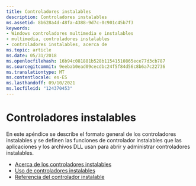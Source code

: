 ```yaml
---
title: Controladores instalables
description: Controladores instalables
ms.assetid: 8b628a4d-48fa-4388-9d7c-0c901c45b7f3
keywords:
- Windows controladores multimedia e instalables
- multimedia, controladores instalables
- controladores instalables, acerca de
ms.topic: article
ms.date: 05/31/2018
ms.openlocfilehash: 16b94c081881b528b11541510865ece77d3cb787
ms.sourcegitcommit: 9eebab0ead09cecdbc24f5f84d56c8b6a7c22736
ms.translationtype: MT
ms.contentlocale: es-ES
ms.lasthandoff: 09/10/2021
ms.locfileid: "124370453"
---
```

# <a name="installable-drivers"></a>Controladores instalables

En este apéndice se describe el formato general de los controladores instalables y se definen las funciones de controlador instalables que las aplicaciones y los archivos DLL usan para abrir y administrar controladores instalables.

-   [Acerca de los controladores instalables](about-installable-drivers.md)
-   [Uso de controladores instalables](using-installable-drivers.md)
-   [Referencia del controlador instalable](installable-driver-reference.md)

 

 




